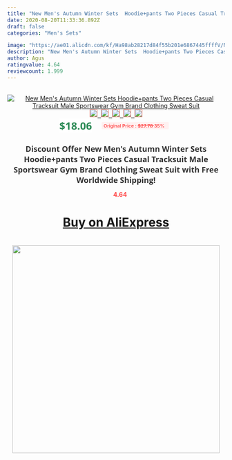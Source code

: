 ```yaml
---
title: "New Men's Autumn Winter Sets  Hoodie+pants Two Pieces Casual Tracksuit Male Sportswear Gym Brand Clothing Sweat Suit"
date: 2020-08-20T11:33:36.892Z
draft: false
categories: "Men's Sets"

image: "https://ae01.alicdn.com/kf/Ha98ab28217d84f55b201e6867445ffffV/New-Men-s-Autumn-Winter-Sets-Hoodie-pants-Two-Pieces-Casual-Tracksuit-Male-Sportswear-Gym-Brand.jpg"
description: "New Men's Autumn Winter Sets  Hoodie+pants Two Pieces Casual Tracksuit Male Sportswear Gym Brand Clothing Sweat Suit"
author: Agus
ratingvalue: 4.64
reviewcount: 1.999
---
```

<br>
<div style="text-align: center;">
<a href="https://s.click.aliexpress.com/e/_9RtYzX" target="_blank" rel="nofollow noopener noreferrer"><img alt="New Men's Autumn Winter Sets  Hoodie+pants Two Pieces Casual Tracksuit Male Sportswear Gym Brand Clothing Sweat Suit" class="magnifier-image" src="https://ae01.alicdn.com/kf/Ha98ab28217d84f55b201e6867445ffffV/New-Men-s-Autumn-Winter-Sets-Hoodie-pants-Two-Pieces-Casual-Tracksuit-Male-Sportswear-Gym-Brand.jpg_640x640.jpg">
<br>
<img style="border:1px solid salmon" src="https://ae01.alicdn.com/kf/Ha98ab28217d84f55b201e6867445ffffV/New-Men-s-Autumn-Winter-Sets-Hoodie-pants-Two-Pieces-Casual-Tracksuit-Male-Sportswear-Gym-Brand.jpg_120x120.jpg">&nbsp;&nbsp;<img style="border:1px solid salmon" src="https://ae01.alicdn.com/kf/H36f40009515f4140b6417c3a6e74f523e/New-Men-s-Autumn-Winter-Sets-Hoodie-pants-Two-Pieces-Casual-Tracksuit-Male-Sportswear-Gym-Brand.jpg_120x120.jpg">&nbsp;&nbsp;<img style="border:1px solid salmon" src="https://ae01.alicdn.com/kf/H71b9d86eb5064fcab6b4ee51912c5e15R/New-Men-s-Autumn-Winter-Sets-Hoodie-pants-Two-Pieces-Casual-Tracksuit-Male-Sportswear-Gym-Brand.jpg_120x120.jpg">&nbsp;&nbsp;<img style="border:1px solid salmon" src="https://ae01.alicdn.com/kf/Hc966bc44c3d34285940a1f884fcb0c07v/New-Men-s-Autumn-Winter-Sets-Hoodie-pants-Two-Pieces-Casual-Tracksuit-Male-Sportswear-Gym-Brand.jpg_120x120.jpg">&nbsp;&nbsp;<img style="border:1px solid salmon" src="https://ae01.alicdn.com/kf/Hea78b0e1f62a405990771d8cd69ff898Z/New-Men-s-Autumn-Winter-Sets-Hoodie-pants-Two-Pieces-Casual-Tracksuit-Male-Sportswear-Gym-Brand.jpg_120x120.jpg"></a></div><br0>
<div style="text-align: center;"><span style="background-color: white; border: 0px; box-sizing: border-box; color: seagreen; display: inline-block; font-family: &quot;open sans&quot; , &quot;arial&quot; , &quot;helvetica&quot; , sans-serif , &quot;heiti&quot;; font-size: 24px; font-stretch: inherit; font-weight: 700; line-height: inherit; margin: 0px 10px 0px 0px; padding: 0px; vertical-align: middle;">$18.06 </span>
<span style="background: rgb(255 , 241 , 241); border-radius: 3px; border: 0px; box-sizing: border-box; color: #ff4747; display: inline-block; font-family: inherit; font-size: 12px; font-stretch: inherit; font-style: inherit; font-variant: inherit; font-weight: 600; line-height: inherit; margin: 0px; padding: 2px 5px; transform: scale(0.9); vertical-align: middle;">Original Price : <b style="text-decoration: line-through;">$27.78 </b> 35%&nbsp;&nbsp;</span></div>
<h1 style="color: #333333; display: inline-block; font-family: &quot;open sans&quot; , &quot;arial&quot; , &quot;helvetica&quot; , sans-serif , &quot;heiti&quot;; font-size: 18px; font-stretch: inherit; font-weight: 700; text-align: center;">Discount Offer New Men's Autumn Winter Sets  Hoodie+pants Two Pieces Casual Tracksuit Male Sportswear Gym Brand Clothing Sweat Suit with Free Worldwide Shipping!</h1>
<div style="color: #ff4747; text-align: center;">
<img src="https://4.bp.blogspot.com/-M0ZcTcb-5uY/XleCXlxnR4I/AAAAAAAAAEc/OrjgMkXV1oMQFaCRZj5HQwOCBcu3w1FegCPcBGAYYCw/s1600/star.png" style="height: 15px;">&nbsp;<b>4.64</b></div>
<div class="button_cont" align="center"><a class="buynow_a" href="https://s.click.aliexpress.com/e/_9RtYzX" target="_blank" rel="nofollow noopener noreferrer"><H1>Buy on AliExpress</H1></a></div><br>
<div class="separator" style="clear: both; text-align: center;">
<img src="https://lh3.googleusercontent.com/-pTy5HemUv9M/XlePHvY0dAI/AAAAAAAAAE4/0nX5iRUoIWY8eMW9Dpxeirr157OZliDIgCLcBGAsYHQ/s1600/badge.gif" width="480">
</div>
